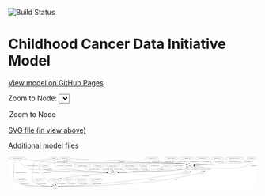 <link rel='stylesheet' href="assets/style.css">
<link rel='stylesheet' href="https://unpkg.com/leaflet@1.5.1/dist/leaflet.css" integrity="sha512-xwE/Az9zrjBIphAcBb3F6JVqxf46+CDLwfLMHloNu6KEQCAWi6HcDUbeOfBIptF7tcCzusKFjFw2yuvEpDL9wQ==" crossorigin="">
<script type="text/javascript" src="https://code.jquery.com/jquery-3.2.1.min.js"></script>
<script type="text/javascript"  src="https://unpkg.com/leaflet@1.5.1/dist/leaflet.js"></script>
<script type="text/javascript" src="assets/actions.js"></script>

![Build Status](https://github.com/CBIIT/ccdi-model/actions/workflows/model-test-and-deploy.yml/badge.svg)

# Childhood Cancer Data Initiative Model

[View model on GitHub Pages](https://cbiit.github.io/ccdi-model/)



Zoom to Node: <select id="node_select">
  <option value="">Zoom to Node</option>
</select>
<div id="model"></div>

<p>
<a href="./model-desc/ccdi-model.svg">SVG file (in view above)</a>
<p>
<a href="./model-desc">Additional model files</a>
<div id='graph' style='display:off;'>
<svg width="3052pt" height="392pt"
 viewBox="0.00 0.00 3051.54 392.00" xmlns="http://www.w3.org/2000/svg" xmlns:xlink="http://www.w3.org/1999/xlink">
<g id="graph0" class="graph" transform="scale(1 1) rotate(0) translate(4 388)">
<title>Perl</title>
<polygon fill="#ffffff" stroke="transparent" points="-4,4 -4,-388 3047.5404,-388 3047.5404,4 -4,4"/>
<!-- medical_history -->
<g id="node1" class="node">
<title>medical_history</title>
<ellipse fill="none" stroke="#000000" cx="1276.5404" cy="-279" rx="85.2851" ry="18"/>
<text text-anchor="middle" x="1276.5404" y="-275.3" font-family="Times,serif" font-size="14.00" fill="#000000">medical_history</text>
</g>
<!-- participant -->
<g id="node6" class="node">
<title>participant</title>
<ellipse fill="none" stroke="#000000" cx="1276.5404" cy="-192" rx="62.2891" ry="18"/>
<text text-anchor="middle" x="1276.5404" y="-188.3" font-family="Times,serif" font-size="14.00" fill="#000000">participant</text>
</g>
<!-- medical_history&#45;&gt;participant -->
<g id="edge23" class="edge">
<title>medical_history&#45;&gt;participant</title>
<path fill="none" stroke="#000000" d="M1276.5404,-260.9735C1276.5404,-249.1918 1276.5404,-233.5607 1276.5404,-220.1581"/>
<polygon fill="#000000" stroke="#000000" points="1280.0405,-220.0033 1276.5404,-210.0034 1273.0405,-220.0034 1280.0405,-220.0033"/>
<text text-anchor="middle" x="1344.5404" y="-231.8" font-family="Times,serif" font-size="14.00" fill="#000000">of_medical_history</text>
</g>
<!-- family_relationship -->
<g id="node2" class="node">
<title>family_relationship</title>
<ellipse fill="none" stroke="#000000" cx="1479.5404" cy="-279" rx="100.1823" ry="18"/>
<text text-anchor="middle" x="1479.5404" y="-275.3" font-family="Times,serif" font-size="14.00" fill="#000000">family_relationship</text>
</g>
<!-- family_relationship&#45;&gt;participant -->
<g id="edge28" class="edge">
<title>family_relationship&#45;&gt;participant</title>
<path fill="none" stroke="#000000" d="M1461.7308,-261.0656C1449.8571,-250.0505 1433.3855,-236.4744 1416.5404,-228 1393.2893,-216.3029 1365.9,-208.1749 1341.5415,-202.6439"/>
<polygon fill="#000000" stroke="#000000" points="1342.1791,-199.2009 1331.6646,-200.5031 1340.6963,-206.042 1342.1791,-199.2009"/>
<text text-anchor="middle" x="1518.0404" y="-231.8" font-family="Times,serif" font-size="14.00" fill="#000000">of_family_relationship</text>
</g>
<!-- study -->
<g id="node3" class="node">
<title>study</title>
<ellipse fill="none" stroke="#000000" cx="573.5404" cy="-18" rx="36.2938" ry="18"/>
<text text-anchor="middle" x="573.5404" y="-14.3" font-family="Times,serif" font-size="14.00" fill="#000000">study</text>
</g>
<!-- clinical_measure_file -->
<g id="node4" class="node">
<title>clinical_measure_file</title>
<ellipse fill="none" stroke="#000000" cx="108.5404" cy="-366" rx="108.5808" ry="18"/>
<text text-anchor="middle" x="108.5404" y="-362.3" font-family="Times,serif" font-size="14.00" fill="#000000">clinical_measure_file</text>
</g>
<!-- clinical_measure_file&#45;&gt;study -->
<g id="edge24" class="edge">
<title>clinical_measure_file&#45;&gt;study</title>
<path fill="none" stroke="#000000" d="M92.4518,-348.1027C79.1867,-331.4504 62.5404,-305.3116 62.5404,-279 62.5404,-279 62.5404,-279 62.5404,-105 62.5404,-81.3893 107.652,-64.732 144.5404,-54 215.1827,-33.4479 430.8829,-23.2156 526.7577,-19.5852"/>
<polygon fill="#000000" stroke="#000000" points="527.1574,-23.0729 537.0208,-19.2046 526.8979,-16.0777 527.1574,-23.0729"/>
<text text-anchor="middle" x="148.5404" y="-188.3" font-family="Times,serif" font-size="14.00" fill="#000000">of_clinical_measure_file</text>
</g>
<!-- clinical_measure_file&#45;&gt;participant -->
<g id="edge26" class="edge">
<title>clinical_measure_file&#45;&gt;participant</title>
<path fill="none" stroke="#000000" d="M119.4417,-348.0106C135.17,-323.8037 166.6539,-281.4301 205.5404,-261 296.9603,-212.9699 332.7142,-237.5535 435.5404,-228 719.0368,-201.6607 1058.1153,-194.5614 1203.9838,-192.6725"/>
<polygon fill="#000000" stroke="#000000" points="1204.1937,-196.1702 1214.1491,-192.5453 1204.106,-189.1708 1204.1937,-196.1702"/>
<text text-anchor="middle" x="291.5404" y="-275.3" font-family="Times,serif" font-size="14.00" fill="#000000">of_clinical_measure_file</text>
</g>
<!-- sample -->
<g id="node22" class="node">
<title>sample</title>
<ellipse fill="none" stroke="#000000" cx="2222.5404" cy="-279" rx="44.393" ry="18"/>
<text text-anchor="middle" x="2222.5404" y="-275.3" font-family="Times,serif" font-size="14.00" fill="#000000">sample</text>
</g>
<!-- clinical_measure_file&#45;&gt;sample -->
<g id="edge25" class="edge">
<title>clinical_measure_file&#45;&gt;sample</title>
<path fill="none" stroke="#000000" d="M191.731,-354.3642C284.4268,-341.9811 438.8648,-323.0825 572.5404,-315 749.1181,-304.3235 1989.7914,-324.5044 2164.5404,-297 2169.5542,-296.2109 2174.7334,-295.082 2179.8384,-293.769"/>
<polygon fill="#000000" stroke="#000000" points="2180.8183,-297.1293 2189.5013,-291.0583 2178.9275,-290.3895 2180.8183,-297.1293"/>
<text text-anchor="middle" x="658.5404" y="-318.8" font-family="Times,serif" font-size="14.00" fill="#000000">of_clinical_measure_file</text>
</g>
<!-- publication -->
<g id="node5" class="node">
<title>publication</title>
<ellipse fill="none" stroke="#000000" cx="153.5404" cy="-105" rx="63.0888" ry="18"/>
<text text-anchor="middle" x="153.5404" y="-101.3" font-family="Times,serif" font-size="14.00" fill="#000000">publication</text>
</g>
<!-- publication&#45;&gt;study -->
<g id="edge32" class="edge">
<title>publication&#45;&gt;study</title>
<path fill="none" stroke="#000000" d="M148.3944,-86.702C146.5359,-75.8272 146.5521,-62.5345 154.5404,-54 179.5627,-27.2664 422.6689,-20.3246 526.6973,-18.5721"/>
<polygon fill="#000000" stroke="#000000" points="526.9658,-22.0684 536.9087,-18.4093 526.8542,-15.0693 526.9658,-22.0684"/>
<text text-anchor="middle" x="205.5404" y="-57.8" font-family="Times,serif" font-size="14.00" fill="#000000">of_publication</text>
</g>
<!-- consent_group -->
<g id="node13" class="node">
<title>consent_group</title>
<ellipse fill="none" stroke="#000000" cx="573.5404" cy="-105" rx="79.0865" ry="18"/>
<text text-anchor="middle" x="573.5404" y="-101.3" font-family="Times,serif" font-size="14.00" fill="#000000">consent_group</text>
</g>
<!-- participant&#45;&gt;consent_group -->
<g id="edge34" class="edge">
<title>participant&#45;&gt;consent_group</title>
<path fill="none" stroke="#000000" d="M1216.4994,-187.0725C1106.1804,-177.6174 863.9711,-154.9925 661.5404,-123 654.9171,-121.9532 648.0361,-120.7503 641.1707,-119.4732"/>
<polygon fill="#000000" stroke="#000000" points="641.6346,-115.9985 631.1552,-117.5585 640.3201,-122.874 641.6346,-115.9985"/>
<text text-anchor="middle" x="947.0404" y="-144.8" font-family="Times,serif" font-size="14.00" fill="#000000">of_participant</text>
</g>
<!-- synonym -->
<g id="node7" class="node">
<title>synonym</title>
<ellipse fill="none" stroke="#000000" cx="551.5404" cy="-366" rx="51.9908" ry="18"/>
<text text-anchor="middle" x="551.5404" y="-362.3" font-family="Times,serif" font-size="14.00" fill="#000000">synonym</text>
</g>
<!-- synonym&#45;&gt;study -->
<g id="edge36" class="edge">
<title>synonym&#45;&gt;study</title>
<path fill="none" stroke="#000000" d="M501.2861,-361.2316C437.7322,-354.728 335.0218,-342.4545 322.5404,-330 303.2524,-310.7537 275.9306,-110.6055 289.5404,-87 313.1707,-46.0145 453.0696,-28.127 527.3106,-21.4343"/>
<polygon fill="#000000" stroke="#000000" points="527.6724,-24.9161 537.3316,-20.563 527.066,-17.9424 527.6724,-24.9161"/>
<text text-anchor="middle" x="336.0404" y="-188.3" font-family="Times,serif" font-size="14.00" fill="#000000">of_synonym</text>
</g>
<!-- synonym&#45;&gt;participant -->
<g id="edge38" class="edge">
<title>synonym&#45;&gt;participant</title>
<path fill="none" stroke="#000000" d="M552.7967,-347.9549C555.4223,-324.4752 563.5282,-283.7692 588.5404,-261 633.2587,-220.2918 660.7914,-237.3249 720.5404,-228 811.7323,-213.7679 1075.925,-200.7497 1204.5226,-195.0441"/>
<polygon fill="#000000" stroke="#000000" points="1204.8298,-198.534 1214.6659,-194.5968 1204.5214,-191.5408 1204.8298,-198.534"/>
<text text-anchor="middle" x="631.0404" y="-275.3" font-family="Times,serif" font-size="14.00" fill="#000000">of_synonym</text>
</g>
<!-- synonym&#45;&gt;sample -->
<g id="edge37" class="edge">
<title>synonym&#45;&gt;sample</title>
<path fill="none" stroke="#000000" d="M588.9537,-353.4177C596.6737,-351.2592 604.8088,-349.2971 612.5404,-348 930.6509,-294.6338 1015.1668,-325.8435 1337.5404,-315 1521.2578,-308.8204 1983.1064,-326.5294 2164.5404,-297 2169.55,-296.1847 2174.7266,-295.0394 2179.8301,-293.7172"/>
<polygon fill="#000000" stroke="#000000" points="2180.8145,-297.0762 2189.4914,-290.9966 2178.917,-290.3383 2180.8145,-297.0762"/>
<text text-anchor="middle" x="1380.0404" y="-318.8" font-family="Times,serif" font-size="14.00" fill="#000000">of_synonym</text>
</g>
<!-- genetic_analysis -->
<g id="node8" class="node">
<title>genetic_analysis</title>
<ellipse fill="none" stroke="#000000" cx="1992.5404" cy="-366" rx="87.9851" ry="18"/>
<text text-anchor="middle" x="1992.5404" y="-362.3" font-family="Times,serif" font-size="14.00" fill="#000000">genetic_analysis</text>
</g>
<!-- genetic_analysis&#45;&gt;participant -->
<g id="edge11" class="edge">
<title>genetic_analysis&#45;&gt;participant</title>
<path fill="none" stroke="#000000" d="M2001.0151,-348.0721C2003.2748,-342.4186 2005.4028,-336.0637 2006.5404,-330 2012.2943,-299.3289 2014.341,-284.2629 1993.5404,-261 1964.8641,-228.9292 1944.6815,-236.6595 1902.5404,-228 1798.7716,-206.6768 1490.9521,-196.968 1349.3291,-193.5385"/>
<polygon fill="#000000" stroke="#000000" points="1349.0954,-190.032 1339.0148,-193.2927 1348.9286,-197.03 1349.0954,-190.032"/>
<text text-anchor="middle" x="2079.5404" y="-275.3" font-family="Times,serif" font-size="14.00" fill="#000000">of_genetic_analysis</text>
</g>
<!-- genetic_analysis&#45;&gt;sample -->
<g id="edge12" class="edge">
<title>genetic_analysis&#45;&gt;sample</title>
<path fill="none" stroke="#000000" d="M2011.9467,-348.4405C2026.7328,-335.4243 2046.1051,-319.2372 2055.5404,-315 2100.3316,-294.885 2116.7586,-308.3033 2164.5404,-297 2169.1702,-295.9048 2173.97,-294.6364 2178.7359,-293.2899"/>
<polygon fill="#000000" stroke="#000000" points="2179.7991,-296.6255 2188.4058,-290.4468 2177.8246,-289.9097 2179.7991,-296.6255"/>
<text text-anchor="middle" x="2125.5404" y="-318.8" font-family="Times,serif" font-size="14.00" fill="#000000">of_genetic_analysis</text>
</g>
<!-- exposure -->
<g id="node9" class="node">
<title>exposure</title>
<ellipse fill="none" stroke="#000000" cx="1650.5404" cy="-279" rx="53.0913" ry="18"/>
<text text-anchor="middle" x="1650.5404" y="-275.3" font-family="Times,serif" font-size="14.00" fill="#000000">exposure</text>
</g>
<!-- exposure&#45;&gt;participant -->
<g id="edge8" class="edge">
<title>exposure&#45;&gt;participant</title>
<path fill="none" stroke="#000000" d="M1638.5935,-261.2562C1629.791,-249.7248 1616.7396,-235.4899 1601.5404,-228 1558.5235,-206.802 1430.7281,-197.9039 1348.7939,-194.3036"/>
<polygon fill="#000000" stroke="#000000" points="1348.9296,-190.8063 1338.7906,-193.8802 1348.6336,-197.8 1348.9296,-190.8063"/>
<text text-anchor="middle" x="1665.0404" y="-231.8" font-family="Times,serif" font-size="14.00" fill="#000000">of_exposure</text>
</g>
<!-- treatment_response -->
<g id="node10" class="node">
<title>treatment_response</title>
<ellipse fill="none" stroke="#000000" cx="903.5404" cy="-279" rx="104.7816" ry="18"/>
<text text-anchor="middle" x="903.5404" y="-275.3" font-family="Times,serif" font-size="14.00" fill="#000000">treatment_response</text>
</g>
<!-- treatment_response&#45;&gt;participant -->
<g id="edge40" class="edge">
<title>treatment_response&#45;&gt;participant</title>
<path fill="none" stroke="#000000" d="M919.4888,-260.7673C930.6171,-249.3337 946.4847,-235.4028 963.5404,-228 1005.4378,-209.8148 1125.8725,-200.0356 1204.5468,-195.4341"/>
<polygon fill="#000000" stroke="#000000" points="1205.0956,-198.9086 1214.8803,-194.8453 1204.6973,-191.9199 1205.0956,-198.9086"/>
<text text-anchor="middle" x="1046.5404" y="-231.8" font-family="Times,serif" font-size="14.00" fill="#000000">of_treatment_response</text>
</g>
<!-- study_admin -->
<g id="node11" class="node">
<title>study_admin</title>
<ellipse fill="none" stroke="#000000" cx="368.5404" cy="-105" rx="70.3881" ry="18"/>
<text text-anchor="middle" x="368.5404" y="-101.3" font-family="Times,serif" font-size="14.00" fill="#000000">study_admin</text>
</g>
<!-- study_admin&#45;&gt;study -->
<g id="edge33" class="edge">
<title>study_admin&#45;&gt;study</title>
<path fill="none" stroke="#000000" d="M356.3472,-87.1979C350.6634,-76.5096 346.6961,-63.239 354.5404,-54 365.5909,-40.9847 466.322,-28.7347 527.2525,-22.4295"/>
<polygon fill="#000000" stroke="#000000" points="527.8086,-25.891 537.4026,-21.3959 527.0994,-18.927 527.8086,-25.891"/>
<text text-anchor="middle" x="411.0404" y="-57.8" font-family="Times,serif" font-size="14.00" fill="#000000">of_study_admin</text>
</g>
<!-- pdx -->
<g id="node12" class="node">
<title>pdx</title>
<ellipse fill="none" stroke="#000000" cx="2374.5404" cy="-192" rx="27.8951" ry="18"/>
<text text-anchor="middle" x="2374.5404" y="-188.3" font-family="Times,serif" font-size="14.00" fill="#000000">pdx</text>
</g>
<!-- pdx&#45;&gt;study -->
<g id="edge6" class="edge">
<title>pdx&#45;&gt;study</title>
<path fill="none" stroke="#000000" d="M2348.0264,-186.0448C2265.9673,-167.8669 2008.6759,-112.7713 1792.5404,-87 1337.8887,-32.7888 782.6056,-20.9367 620.2073,-18.5566"/>
<polygon fill="#000000" stroke="#000000" points="620.1324,-15.0553 610.0838,-18.4132 620.0332,-22.0546 620.1324,-15.0553"/>
<text text-anchor="middle" x="2048.5404" y="-101.3" font-family="Times,serif" font-size="14.00" fill="#000000">of_pdx</text>
</g>
<!-- pdx&#45;&gt;sample -->
<g id="edge5" class="edge">
<title>pdx&#45;&gt;sample</title>
<path fill="none" stroke="#000000" d="M2365.0382,-209.3621C2358.1697,-220.4281 2347.9377,-234.2764 2335.5404,-243 2317.235,-255.8809 2294.0992,-264.3139 2273.5366,-269.7537"/>
<polygon fill="#000000" stroke="#000000" points="2272.549,-266.3924 2263.6813,-272.1901 2274.229,-273.1878 2272.549,-266.3924"/>
<text text-anchor="middle" x="2374.5404" y="-231.8" font-family="Times,serif" font-size="14.00" fill="#000000">of_pdx</text>
</g>
<!-- consent_group&#45;&gt;study -->
<g id="edge7" class="edge">
<title>consent_group&#45;&gt;study</title>
<path fill="none" stroke="#000000" d="M573.5404,-86.9735C573.5404,-75.1918 573.5404,-59.5607 573.5404,-46.1581"/>
<polygon fill="#000000" stroke="#000000" points="577.0405,-46.0033 573.5404,-36.0034 570.0405,-46.0034 577.0405,-46.0033"/>
<text text-anchor="middle" x="637.0404" y="-57.8" font-family="Times,serif" font-size="14.00" fill="#000000">of_consent_group</text>
</g>
<!-- diagnosis -->
<g id="node14" class="node">
<title>diagnosis</title>
<ellipse fill="none" stroke="#000000" cx="2973.5404" cy="-366" rx="54.6905" ry="18"/>
<text text-anchor="middle" x="2973.5404" y="-362.3" font-family="Times,serif" font-size="14.00" fill="#000000">diagnosis</text>
</g>
<!-- diagnosis&#45;&gt;participant -->
<g id="edge1" class="edge">
<title>diagnosis&#45;&gt;participant</title>
<path fill="none" stroke="#000000" d="M2981.9935,-347.8039C2985.644,-336.9674 2987.4876,-323.6793 2979.5404,-315 2856.6071,-180.7421 2340.2999,-286.5182 2163.5404,-243 2146.7096,-238.8563 2144.4615,-231.7579 2127.5404,-228 2052.7229,-211.3844 1541.0051,-198.0713 1349.0618,-193.6082"/>
<polygon fill="#000000" stroke="#000000" points="1348.8749,-190.1031 1338.7967,-193.3709 1348.7131,-197.1012 1348.8749,-190.1031"/>
<text text-anchor="middle" x="2999.0404" y="-275.3" font-family="Times,serif" font-size="14.00" fill="#000000">of_diagnosis</text>
</g>
<!-- diagnosis&#45;&gt;sample -->
<g id="edge2" class="edge">
<title>diagnosis&#45;&gt;sample</title>
<path fill="none" stroke="#000000" d="M2938.1908,-352.2155C2923.2197,-345.9835 2905.7557,-338.1856 2890.5404,-330 2879.793,-324.218 2879.137,-318.8022 2867.5404,-315 2839.7007,-305.8721 2427.474,-287.6561 2276.9982,-281.2731"/>
<polygon fill="#000000" stroke="#000000" points="2276.7642,-277.7602 2266.6252,-280.8343 2276.4683,-284.7539 2276.7642,-277.7602"/>
<text text-anchor="middle" x="2935.0404" y="-318.8" font-family="Times,serif" font-size="14.00" fill="#000000">of_diagnosis</text>
</g>
<!-- radiology_file -->
<g id="node15" class="node">
<title>radiology_file</title>
<ellipse fill="none" stroke="#000000" cx="1099.5404" cy="-279" rx="73.387" ry="18"/>
<text text-anchor="middle" x="1099.5404" y="-275.3" font-family="Times,serif" font-size="14.00" fill="#000000">radiology_file</text>
</g>
<!-- radiology_file&#45;&gt;participant -->
<g id="edge13" class="edge">
<title>radiology_file&#45;&gt;participant</title>
<path fill="none" stroke="#000000" d="M1114.7749,-261.1713C1125.0158,-250.1983 1139.3741,-236.6295 1154.5404,-228 1172.7663,-217.6295 1194.2568,-209.9993 1214.0824,-204.5033"/>
<polygon fill="#000000" stroke="#000000" points="1215.1876,-207.8316 1223.9646,-201.8975 1213.4027,-201.063 1215.1876,-207.8316"/>
<text text-anchor="middle" x="1213.5404" y="-231.8" font-family="Times,serif" font-size="14.00" fill="#000000">of_radiology_file</text>
</g>
<!-- study_arm -->
<g id="node16" class="node">
<title>study_arm</title>
<ellipse fill="none" stroke="#000000" cx="730.5404" cy="-105" rx="59.5901" ry="18"/>
<text text-anchor="middle" x="730.5404" y="-101.3" font-family="Times,serif" font-size="14.00" fill="#000000">study_arm</text>
</g>
<!-- study_arm&#45;&gt;study -->
<g id="edge39" class="edge">
<title>study_arm&#45;&gt;study</title>
<path fill="none" stroke="#000000" d="M725.4877,-87.0236C721.5038,-75.9918 714.8641,-62.4128 704.5404,-54 691.1602,-43.0964 650.2607,-32.8934 617.6819,-26.1538"/>
<polygon fill="#000000" stroke="#000000" points="618.3726,-22.7228 607.878,-24.1765 616.9886,-29.5846 618.3726,-22.7228"/>
<text text-anchor="middle" x="764.0404" y="-57.8" font-family="Times,serif" font-size="14.00" fill="#000000">of_study_arm</text>
</g>
<!-- study_funding -->
<g id="node17" class="node">
<title>study_funding</title>
<ellipse fill="none" stroke="#000000" cx="885.5404" cy="-105" rx="77.1866" ry="18"/>
<text text-anchor="middle" x="885.5404" y="-101.3" font-family="Times,serif" font-size="14.00" fill="#000000">study_funding</text>
</g>
<!-- study_funding&#45;&gt;study -->
<g id="edge20" class="edge">
<title>study_funding&#45;&gt;study</title>
<path fill="none" stroke="#000000" d="M867.1849,-87.4854C854.1057,-76.0563 835.5395,-61.8495 816.5404,-54 781.7947,-39.6447 679.6576,-27.9879 619.4296,-22.1211"/>
<polygon fill="#000000" stroke="#000000" points="619.7071,-18.6317 609.4187,-21.1616 619.0392,-25.5998 619.7071,-18.6317"/>
<text text-anchor="middle" x="904.5404" y="-57.8" font-family="Times,serif" font-size="14.00" fill="#000000">of_study_funding</text>
</g>
<!-- methylation_array_file -->
<g id="node18" class="node">
<title>methylation_array_file</title>
<ellipse fill="none" stroke="#000000" cx="2766.5404" cy="-366" rx="115.8798" ry="18"/>
<text text-anchor="middle" x="2766.5404" y="-362.3" font-family="Times,serif" font-size="14.00" fill="#000000">methylation_array_file</text>
</g>
<!-- methylation_array_file&#45;&gt;sample -->
<g id="edge22" class="edge">
<title>methylation_array_file&#45;&gt;sample</title>
<path fill="none" stroke="#000000" d="M2727.8898,-348.9407C2695.1074,-334.5275 2652.7341,-316.0536 2648.5404,-315 2579.5372,-297.6647 2374.9703,-286.1038 2276.5831,-281.3907"/>
<polygon fill="#000000" stroke="#000000" points="2276.7014,-277.8925 2266.5472,-280.9162 2276.3707,-284.8847 2276.7014,-277.8925"/>
<text text-anchor="middle" x="2774.0404" y="-318.8" font-family="Times,serif" font-size="14.00" fill="#000000">of_methylation_array_file</text>
</g>
<!-- study_personnel -->
<g id="node19" class="node">
<title>study_personnel</title>
<ellipse fill="none" stroke="#000000" cx="1067.5404" cy="-105" rx="87.1846" ry="18"/>
<text text-anchor="middle" x="1067.5404" y="-101.3" font-family="Times,serif" font-size="14.00" fill="#000000">study_personnel</text>
</g>
<!-- study_personnel&#45;&gt;study -->
<g id="edge35" class="edge">
<title>study_personnel&#45;&gt;study</title>
<path fill="none" stroke="#000000" d="M1041.5757,-87.7237C1022.7007,-76.0916 996.0855,-61.5464 970.5404,-54 905.979,-34.9278 710.2676,-24.0526 620.0267,-19.9304"/>
<polygon fill="#000000" stroke="#000000" points="619.9653,-16.4242 609.8184,-19.4724 619.6515,-23.4172 619.9653,-16.4242"/>
<text text-anchor="middle" x="1076.0404" y="-57.8" font-family="Times,serif" font-size="14.00" fill="#000000">of_study_personnel</text>
</g>
<!-- laboratory_test -->
<g id="node20" class="node">
<title>laboratory_test</title>
<ellipse fill="none" stroke="#000000" cx="1758.5404" cy="-366" rx="81.7856" ry="18"/>
<text text-anchor="middle" x="1758.5404" y="-362.3" font-family="Times,serif" font-size="14.00" fill="#000000">laboratory_test</text>
</g>
<!-- laboratory_test&#45;&gt;participant -->
<g id="edge9" class="edge">
<title>laboratory_test&#45;&gt;participant</title>
<path fill="none" stroke="#000000" d="M1739.261,-348.4731C1734.3613,-343.0269 1729.6182,-336.6842 1726.5404,-330 1707.4017,-288.4363 1745.7585,-259.4704 1712.5404,-228 1686.8165,-203.6295 1466.9042,-195.6594 1349.5904,-193.1293"/>
<polygon fill="#000000" stroke="#000000" points="1349.3275,-189.6232 1339.2569,-192.9148 1349.1821,-196.6217 1349.3275,-189.6232"/>
<text text-anchor="middle" x="1792.0404" y="-275.3" font-family="Times,serif" font-size="14.00" fill="#000000">of_laboratory_test</text>
</g>
<!-- laboratory_test&#45;&gt;sample -->
<g id="edge10" class="edge">
<title>laboratory_test&#45;&gt;sample</title>
<path fill="none" stroke="#000000" d="M1799.9266,-350.3662C1837.8015,-336.1683 1889.4466,-317.1244 1899.5404,-315 2015.0587,-290.687 2048.4919,-318.6417 2164.5404,-297 2169.3404,-296.1048 2174.302,-294.9445 2179.2095,-293.6441"/>
<polygon fill="#000000" stroke="#000000" points="2180.4778,-296.9222 2189.1378,-290.8186 2178.5616,-290.1896 2180.4778,-296.9222"/>
<text text-anchor="middle" x="1965.0404" y="-318.8" font-family="Times,serif" font-size="14.00" fill="#000000">of_laboratory_test</text>
</g>
<!-- survival -->
<g id="node21" class="node">
<title>survival</title>
<ellipse fill="none" stroke="#000000" cx="1936.5404" cy="-279" rx="48.1917" ry="18"/>
<text text-anchor="middle" x="1936.5404" y="-275.3" font-family="Times,serif" font-size="14.00" fill="#000000">survival</text>
</g>
<!-- survival&#45;&gt;participant -->
<g id="edge21" class="edge">
<title>survival&#45;&gt;participant</title>
<path fill="none" stroke="#000000" d="M1900.9187,-266.7594C1864.3924,-254.7592 1805.7056,-236.997 1753.5404,-228 1677.7495,-214.9283 1461.9376,-201.9269 1348.3906,-195.7366"/>
<polygon fill="#000000" stroke="#000000" points="1348.2375,-192.2233 1338.0627,-195.177 1347.8587,-199.213 1348.2375,-192.2233"/>
<text text-anchor="middle" x="1859.0404" y="-231.8" font-family="Times,serif" font-size="14.00" fill="#000000">of_survival</text>
</g>
<!-- sample&#45;&gt;participant -->
<g id="edge18" class="edge">
<title>sample&#45;&gt;participant</title>
<path fill="none" stroke="#000000" d="M2188.4078,-267.5447C2180.6195,-265.1724 2172.3393,-262.8389 2164.5404,-261 2116.3235,-249.631 2100.7261,-260.9164 2054.5404,-243 2043.1624,-238.5863 2043.1523,-231.7552 2031.5404,-228 1967.8437,-207.4012 1525.9788,-196.7676 1349.3005,-193.3006"/>
<polygon fill="#000000" stroke="#000000" points="1349.1289,-189.7967 1339.0628,-193.1019 1348.993,-196.7954 1349.1289,-189.7967"/>
<text text-anchor="middle" x="2091.0404" y="-231.8" font-family="Times,serif" font-size="14.00" fill="#000000">of_sample</text>
</g>
<!-- sample&#45;&gt;pdx -->
<g id="edge17" class="edge">
<title>sample&#45;&gt;pdx</title>
<path fill="none" stroke="#000000" d="M2266.5632,-276.4338C2314.2105,-272.6287 2385.6696,-263.579 2402.5404,-243 2409.5736,-234.4209 2405.4185,-223.8161 2398.3806,-214.5028"/>
<polygon fill="#000000" stroke="#000000" points="2400.851,-212.0088 2391.6624,-206.7342 2395.5563,-216.5876 2400.851,-212.0088"/>
<text text-anchor="middle" x="2442.0404" y="-231.8" font-family="Times,serif" font-size="14.00" fill="#000000">of_sample</text>
</g>
<!-- cell_line -->
<g id="node26" class="node">
<title>cell_line</title>
<ellipse fill="none" stroke="#000000" cx="2174.5404" cy="-192" rx="49.2915" ry="18"/>
<text text-anchor="middle" x="2174.5404" y="-188.3" font-family="Times,serif" font-size="14.00" fill="#000000">cell_line</text>
</g>
<!-- sample&#45;&gt;cell_line -->
<g id="edge19" class="edge">
<title>sample&#45;&gt;cell_line</title>
<path fill="none" stroke="#000000" d="M2244.15,-262.9727C2254.9417,-252.9524 2264.2213,-239.7606 2256.5404,-228 2249.6308,-217.4204 2238.8436,-209.9298 2227.3374,-204.6333"/>
<polygon fill="#000000" stroke="#000000" points="2228.5975,-201.3674 2218.0158,-200.8388 2225.9583,-207.8508 2228.5975,-201.3674"/>
<text text-anchor="middle" x="2295.0404" y="-231.8" font-family="Times,serif" font-size="14.00" fill="#000000">of_sample</text>
</g>
<!-- sequencing_file -->
<g id="node23" class="node">
<title>sequencing_file</title>
<ellipse fill="none" stroke="#000000" cx="2181.5404" cy="-366" rx="83.3857" ry="18"/>
<text text-anchor="middle" x="2181.5404" y="-362.3" font-family="Times,serif" font-size="14.00" fill="#000000">sequencing_file</text>
</g>
<!-- sequencing_file&#45;&gt;sample -->
<g id="edge4" class="edge">
<title>sequencing_file&#45;&gt;sample</title>
<path fill="none" stroke="#000000" d="M2190.0356,-347.9735C2195.7356,-335.8784 2203.3475,-319.7263 2209.7722,-306.0934"/>
<polygon fill="#000000" stroke="#000000" points="2213.0993,-307.2436 2214.1963,-296.7057 2206.7672,-304.2595 2213.0993,-307.2436"/>
<text text-anchor="middle" x="2270.0404" y="-318.8" font-family="Times,serif" font-size="14.00" fill="#000000">of_sequencing_file</text>
</g>
<!-- cytogenomic_file -->
<g id="node24" class="node">
<title>cytogenomic_file</title>
<ellipse fill="none" stroke="#000000" cx="2372.5404" cy="-366" rx="89.8845" ry="18"/>
<text text-anchor="middle" x="2372.5404" y="-362.3" font-family="Times,serif" font-size="14.00" fill="#000000">cytogenomic_file</text>
</g>
<!-- cytogenomic_file&#45;&gt;sample -->
<g id="edge27" class="edge">
<title>cytogenomic_file&#45;&gt;sample</title>
<path fill="none" stroke="#000000" d="M2365.0021,-347.5975C2359.6625,-336.6834 2351.4971,-323.3861 2340.5404,-315 2321.5875,-300.4937 2296.7765,-291.7952 2274.7983,-286.5968"/>
<polygon fill="#000000" stroke="#000000" points="2275.4468,-283.1561 2264.9308,-284.4464 2273.9562,-289.9955 2275.4468,-283.1561"/>
<text text-anchor="middle" x="2425.0404" y="-318.8" font-family="Times,serif" font-size="14.00" fill="#000000">of_cytogenomic_file</text>
</g>
<!-- generic_file -->
<g id="node25" class="node">
<title>generic_file</title>
<ellipse fill="none" stroke="#000000" cx="687.5404" cy="-366" rx="65.7887" ry="18"/>
<text text-anchor="middle" x="687.5404" y="-362.3" font-family="Times,serif" font-size="14.00" fill="#000000">generic_file</text>
</g>
<!-- generic_file&#45;&gt;study -->
<g id="edge14" class="edge">
<title>generic_file&#45;&gt;study</title>
<path fill="none" stroke="#000000" d="M640.1471,-353.4901C631.034,-351.4076 621.5289,-349.4554 612.5404,-348 566.3048,-340.5136 443.5546,-352.6188 402.5404,-330 386.4279,-321.1142 383.4012,-314.4419 377.5404,-297 346.8094,-205.5439 463.1593,-111.9758 485.5404,-87 502.3532,-68.238 524.7324,-50.7676 542.7149,-38.1002"/>
<polygon fill="#000000" stroke="#000000" points="544.9027,-40.843 551.1458,-32.2829 540.9272,-35.0814 544.9027,-40.843"/>
<text text-anchor="middle" x="459.5404" y="-188.3" font-family="Times,serif" font-size="14.00" fill="#000000">of_generic_file</text>
</g>
<!-- generic_file&#45;&gt;participant -->
<g id="edge15" class="edge">
<title>generic_file&#45;&gt;participant</title>
<path fill="none" stroke="#000000" d="M683.9861,-347.8794C679.2317,-321.2838 672.5906,-273.4772 683.5404,-261 717.4147,-222.4005 1054.2765,-202.2108 1204.674,-195.0612"/>
<polygon fill="#000000" stroke="#000000" points="1204.9149,-198.5538 1214.7398,-194.5889 1204.5868,-191.5615 1204.9149,-198.5538"/>
<text text-anchor="middle" x="736.5404" y="-275.3" font-family="Times,serif" font-size="14.00" fill="#000000">of_generic_file</text>
</g>
<!-- generic_file&#45;&gt;sample -->
<g id="edge16" class="edge">
<title>generic_file&#45;&gt;sample</title>
<path fill="none" stroke="#000000" d="M752.3664,-362.7694C918.0361,-354.5375 1370.4698,-332.2091 1747.5404,-315 1932.8534,-306.5425 1981.7726,-328.7553 2164.5404,-297 2169.3511,-296.1641 2174.3195,-295.0416 2179.231,-293.7635"/>
<polygon fill="#000000" stroke="#000000" points="2180.4886,-297.0454 2189.1639,-290.9634 2178.5893,-290.308 2180.4886,-297.0454"/>
<text text-anchor="middle" x="1800.5404" y="-318.8" font-family="Times,serif" font-size="14.00" fill="#000000">of_generic_file</text>
</g>
<!-- cell_line&#45;&gt;study -->
<g id="edge30" class="edge">
<title>cell_line&#45;&gt;study</title>
<path fill="none" stroke="#000000" d="M2129.2105,-184.7188C1985.9144,-161.9552 1529.7102,-91.424 1149.5404,-54 953.2768,-34.6798 718.3118,-23.7874 620.1776,-19.7843"/>
<polygon fill="#000000" stroke="#000000" points="620.1368,-16.2799 610.0039,-19.374 619.8548,-23.2742 620.1368,-16.2799"/>
<text text-anchor="middle" x="1748.0404" y="-101.3" font-family="Times,serif" font-size="14.00" fill="#000000">of_cell_line</text>
</g>
<!-- cell_line&#45;&gt;sample -->
<g id="edge31" class="edge">
<title>cell_line&#45;&gt;sample</title>
<path fill="none" stroke="#000000" d="M2169.1231,-209.9399C2167.0673,-220.1699 2166.3173,-232.9199 2171.5404,-243 2174.7899,-249.2713 2179.6902,-254.6827 2185.1902,-259.2656"/>
<polygon fill="#000000" stroke="#000000" points="2183.419,-262.3066 2193.555,-265.3909 2187.5546,-256.6589 2183.419,-262.3066"/>
<text text-anchor="middle" x="2212.0404" y="-231.8" font-family="Times,serif" font-size="14.00" fill="#000000">of_cell_line</text>
</g>
<!-- pathology_file -->
<g id="node27" class="node">
<title>pathology_file</title>
<ellipse fill="none" stroke="#000000" cx="2556.5404" cy="-366" rx="76.0865" ry="18"/>
<text text-anchor="middle" x="2556.5404" y="-362.3" font-family="Times,serif" font-size="14.00" fill="#000000">pathology_file</text>
</g>
<!-- pathology_file&#45;&gt;sample -->
<g id="edge29" class="edge">
<title>pathology_file&#45;&gt;sample</title>
<path fill="none" stroke="#000000" d="M2541.8589,-347.8419C2531.5585,-336.4398 2516.7681,-322.516 2500.5404,-315 2461.8966,-297.1019 2346.1581,-286.8502 2276.7987,-282.1552"/>
<polygon fill="#000000" stroke="#000000" points="2276.7092,-278.6418 2266.5005,-281.4758 2276.2483,-285.6266 2276.7092,-278.6418"/>
<text text-anchor="middle" x="2583.5404" y="-318.8" font-family="Times,serif" font-size="14.00" fill="#000000">of_pathology_file</text>
</g>
<!-- treatment -->
<g id="node28" class="node">
<title>treatment</title>
<ellipse fill="none" stroke="#000000" cx="444.5404" cy="-279" rx="57.6901" ry="18"/>
<text text-anchor="middle" x="444.5404" y="-275.3" font-family="Times,serif" font-size="14.00" fill="#000000">treatment</text>
</g>
<!-- treatment&#45;&gt;participant -->
<g id="edge3" class="edge">
<title>treatment&#45;&gt;participant</title>
<path fill="none" stroke="#000000" d="M439.2682,-260.5814C437.3623,-249.6612 437.373,-236.3632 445.5404,-228 471.8228,-201.0875 1005.9969,-194.1349 1203.7498,-192.4797"/>
<polygon fill="#000000" stroke="#000000" points="1204.0657,-195.9774 1214.0368,-192.3959 1204.0086,-188.9776 1204.0657,-195.9774"/>
<text text-anchor="middle" x="492.5404" y="-231.8" font-family="Times,serif" font-size="14.00" fill="#000000">of_treatment</text>
</g>
</g>
</svg>
</div>
